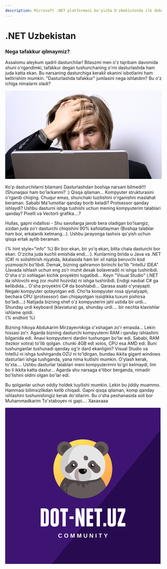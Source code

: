 ```yaml
---
description: Microsoft .NET platformasi bo'yicha O'zbekistonda ilk dokumentatsiya
---
```


# .NET Uzbekistan

### Nega tafakkur qilmaymiz?

Assalomu aleykum qadrli dasturchilar! Bilaszmi men o'z tajribam davomida shuni o'rgandimki, tafakkur degan tushunchaning o'rni dasturlashda ham juda katta ekan. Bu narsaning dasturchiga kerakli ekanini isbotlarini ham keltirishim mumkin. "Dasturlashda tafakkur" jumlasini nega ishlatdim? Bu o'z ichiga nimalarni oladi?  


![Endi nima qilaman?](.gitbook/assets/image%20%2819%29%20%281%29.png)

Ko'p dasturchilarni bilaman\) Dasturlashdan boshqa narsani bilmedi!!! \(Shunaqasi ham bo'larkanmi? :\) Qisqa qilaman... Kompyuter strukturasini o'rganib chiqing. Chuqur emas, shunchaki tuzilishini o'rganishni maslahat beraman. Sababi Ma'lumotlar qanday borib keladi? Protsessor qanday ishlaydi? Ushbu dasturni ishga tushishi uchun mening kompyuterim talablari qanday? Pixelli va Vectorli grafika....? 

Hullas, gapni indallosi - Shu savollarga javob bera oladigan bo'lsangiz, sizdan juda zo'r dasturchi chiqishini 90% kafolatlayman \(Boshqa talablar ham bor, erkalanib ketmang...\). Ushbu jarayonga tashxis qo'yish uchun qisqa ertak aytib beraman.

{% hint style="info" %}
Bir bor ekan,  bir yo'q ekan, bitta chala dasturchi bor ekan. O'zicha juda kuchli emishda endi...:\).  Kunlarning birida u Java va .NET \(C\#\) ni solishtirish niyatida, ikkalasida ham bir xil natija beruvchi kod yozmoqchi bo'libdi. Demak, bizning qahramon birinchi bo'lib "IntelliJ IDEA" \(Javada ishlash uchun eng zo'r muhit desak bolaveradi\) ni ishga tushiribdi. O'sha o'zi xohlagan kichik proyektni tugatibdi... Keyn "Visual Studio"  \(.NET da ishlovchi eng zor muhit hozirda\) ni ishga tushiribdi. Endigi navbat C\# ga kelibdida... O'sha proyektni C\# da boshlabdi... Qarasa asabi o'ynayapti. Negaki kompyuter qotayotgan edi. Cho'ta kompyuter rosa qiynalyapti, bechara CPU \(protsessor\) dan chiqayotgan issiqlikka tuxum pishirsa bo'ladi...:\) Natijada bizning shef o'z kompyuterini jahl ustida bir urdi... Shunday urdi keyboard \(klaviatura\) ga, shunday urdi.... bir nechta klavishlar ishlame qoldi.  
{% endhint %}

Bizning hikoya Abdukarim Mirzayevnikiga o'xshagan zo'r emasda... Lekin hissasi zo'r. Agarda bizning dasturchi kompyuterni RAM i qanday ishlashini bilganida edi. Anavi kompyuterni dardini tushungan bo'lar edi. Sababi, RAM \(tezkor xotira\) to'lib qolgan. chunki 4GB edi xolos, CPU esa AMD edi. Buni tushunganlar tushunadi qanday og'ir dard ekanligini? Visual Studio va IntelliJ ni ishga tushirganda OZU ni to'ldirgan, bundau ikkita gigant windows dasturlari ishga tushganda, yana nima kutlishi mumkin. O'ylash kerak, to'xta.... Ushbu dasturlar talablari meni kompyuterimni to'gri kelmaydi, tim bo li ikkita katta dastur... Agarda shu narsaga e'tibor berganda, nimadir bo'lishini oldini olgan bo'lar edi. 

Bu qolganlar uchun oddiy holdek tuyilishi mumkin. Lekin bu jiddiy muammo. Hammasi bilimsizlikdan kelib chiqadi. Gapni qisqa qilaman, komp qanday ishlashini tushunishingiz kerak do'stlarim. Bu o'sha peshanasida xoli bor Muhammadkarim To'xtaboyev ni gapi.... Xaxaxaaa

![](.gitbook/assets/purple-and-white-gaming-logo.png)

